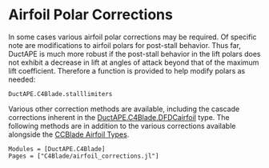 # Airfoil Polar Corrections

In some cases various airfoil polar corrections may be required.
Of specific note are modifications to airfoil polars for post-stall behavior.
Thus far, DuctAPE is much more robust if the post-stall behavior in the lift polars does not exhibit a decrease in lift at angles of attack beyond that of the maximum lift coefficient.
Therefore a function is provided to help modify polars as needed:

```@docs
DuctAPE.C4Blade.stalllimiters
```

Various other correction methods are available, including the cascade corrections inherent in the [DuctAPE.C4Blade.DFDCairfoil](@ref) type.
The following methods are in addition to the various corrections available alongside the [CCBlade Airfoil Types](@ref).


```@autodocs
Modules = [DuctAPE.C4Blade]
Pages = ["C4Blade/airfoil_corrections.jl"]
```
